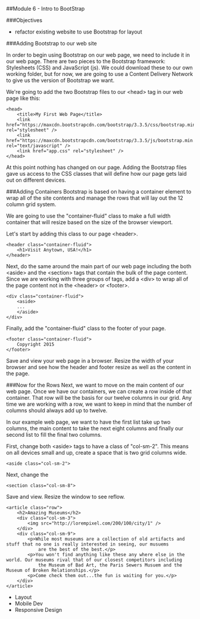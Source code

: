 ﻿##Module 6 - Intro to BootStrap

###Objectives
 - refactor existing website to use Bootstrap for layout

###Adding Bootstrap to our web site

In order to begin using Bootstrap on our web page, we need to include it in our web page. There are two pieces to the Bootstrap framework: Stylesheets (CSS) and JavaScript (js). We could download these to our own working folder, but for now, we are going to use a Content Delivery Network to give us the version of Bootstrap we want.

We're going to add the two Bootstrap files to our \<head> tag in our web page like this:

````
<head>
	<title>My First Web Page</title>
	<link href="https://maxcdn.bootstrapcdn.com/bootstrap/3.3.5/css/bootstrap.min.css" rel="stylesheet" />
	<link href="https://maxcdn.bootstrapcdn.com/bootstrap/3.3.5/js/bootstrap.min.jss" rel="text/javascript" />
	<link href="app.css" rel="stylesheet" />
</head>

````

At this point nothing has changed on our page. Adding the Bootstrap files gave us access to the CSS classes that will define how our page gets laid out on different devices.

###Adding Containers
Bootstrap is based on having a container element to wrap all of the site contents and manage the rows that will lay out the 12 column grid system.

We are going to use the "container-fluid" class to make a full width container that will resize based on the size of the browser viewport.

Let's start by adding this class to our page \<header>.

````
<header class="container-fluid">
	<h1>Visit Anytown, USA!</h1>
</header>
````

Next, do the same around the main part of our web page including the both \<aside> and the \<section> tags that contain the bulk of the page content. Since we are working with three groups of tags, add a \<div> to wrap all of the page content not in the \<header> or \<footer>.

````
<div class="container-fluid">
	<aside>
	...
	</aside>
</div>
````

Finally, add the "container-fluid" class to the footer of your page.

````
<footer class="container-fluid">
	Copyright 2015
</footer>
````

Save and view your web page in a browser. Resize the width of your browser and see how the header and footer resize as well as the content in the page.

###Now for the Rows
Next, we want to move on the main content of our web page. Once we have our containers, we can create a row inside of that container. That row will be the basis for our twelve columns in our grid. Any time we are working with a row, we want to keep in mind that the number of columns should always add up to twelve.

In our example web page, we want to have the first list take up two columns, the main content to take the next eight columns and finally our second list to fill the final two columns.

First, change both \<aside> tags to have a class of "col-sm-2". This means on all devices small and up, create a space that is two grid columns wide.

````
<aside class="col-sm-2">
````
Next, change the 

````
<section class="col-sm-8">
````

Save and view. Resize the window to see reflow.

````
<article class="row">
	<h2>Amazing Museums</h2>
	<div class="col-sm-3">
		<img src="http://lorempixel.com/200/100/city/1" />
	</div>
	<div class="col-sm-9">
		<p>While most museums are a collection of old artifacts and stuff that no one is really interested in seeing, our musuems
			are the best of the best.</p>
		<p>You won't find anything like these any where else in the world. Our museums rival that of our closest competitors including
			the Museum of Bad Art, the Paris Sewers Musuem and the Museum of Broken Relationships.</p>
		<p>Come check them out...the fun is waiting for you.</p>
	</div>
</article>
````

- Layout
- Mobile Dev
- Responsive Design